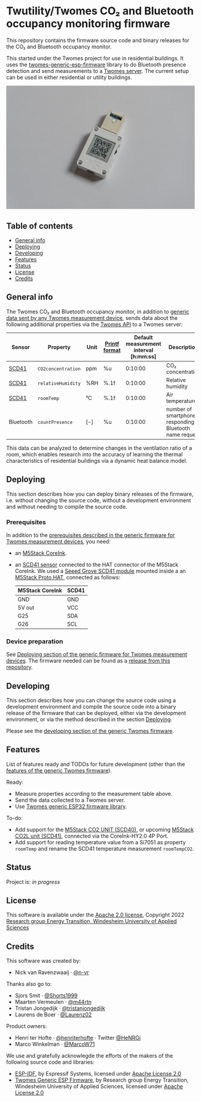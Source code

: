 # Twutility/Twomes CO₂ and Bluetooth occupancy monitoring firmware
This repository contains the firmware source code and binary releases for the CO₂ and Bluetooth occupancy monitor.

This started under the Twomes project for use in residential buildings. It uses the [twomes-generic-esp-firmware](https://github.com/energietransitie/twomes-generic-esp-firmware) library to do Bluetooth presence detection and send measurements to a [Twomes server](https://github.com/energietransitie/twomes-backoffice-api). The current setup can be used in either residential or utility buildings.

![CO₂ and bluetooth occupancy monitor hardware](/twutility_m5coreink_scd41.jpg)

## Table of contents
* [General info](#general-info)
* [Deploying](#deploying)
* [Developing](#developing) 
* [Features](#features)
* [Status](#status)
* [License](#license)
* [Credits](#credits)

## General info
The Twomes CO₂ and Bluetooth occupancy monitor, in addition to [generic data sent by any Twomes measurement device](https://github.com/energietransitie/twomes-generic-esp-firmware#readme), sends data about the following additional properties via the [Twomes API](https://github.com/energietransitie/twomes-backoffice-api) to a Twomes server:

| Sensor | Property           | Unit | [Printf format](https://en.wikipedia.org/wiki/Printf_format_string) | Default measurement interval \[h:mm:ss\] | Description                            |
|--------|--------------------|------|--------|-------------------|----------------------------------------|
| [SCD41](https://sensirion.com/products/catalog/SCD41/)  | `CO2concentration` | ppm  | %u     | 0:10:00           | CO₂ concentration                      |
| [SCD41](https://sensirion.com/products/catalog/SCD41/)  | `relativeHumidity` | %RH  | %.1f   | 0:10:00           | Relative humidity                      |
| [SCD41](https://sensirion.com/products/catalog/SCD41/)  | `roomTemp`         | °C   | %.1f   | 0:10:00           | Air temperature                        |
| Bluetooth  | `countPresence`         | [-]   | %u   | 0:10:00           | number of smartphones responding to Bluetooth name request                        |

This data can be analyzed to determine changes in the ventilation ratio of a room, which enables research into the accuracy of learning the thermal characteristics of residential buildings via a dynamic heat balance model.

## Deploying
This section describes how you can deploy binary releases of the firmware, i.e. without changing the source code, without a development environment and without needing to compile the source code.

### Prerequisites
In addition to the [prerequisites described in the generic firmware for Twomes measurement devices](https://github.com/energietransitie/twomes-generic-esp-firmware#prerequisites), you need:
* an [M5Stack CoreInk](https://docs.m5stack.com/en/core/coreink).
* an [SCD41 sensor](https://sensirion.com/products/catalog/SCD41/) connected to the HAT connector of the M5Stack CoreInk. We used a [Seeed Grove SCD41 module](https://www.seeedstudio.com/Grove-CO2-Temperature-Humidity-Sensor-SCD41-p-5025.html) mounted inside a an [M5Stack Proto HAT](https://docs.m5stack.com/en/hat/hat-proto), connected as follows:
    
    | M5Stack CoreInk | SCD41 |
    |-----------------|-------|
    | GND             | GND   |
    | 5V out          | VCC   |
    | G25             | SDA   |
    | G26             | SCL   |

### Device preparation
See [Deploying section of the generic firmware for Twomes measurement devices](https://github.com/energietransitie/twomes-generic-esp-firmware#deploying).
The firmware needed can be found as a [release from this repository](https://github.com/energietransitie/twomes-co_2-sensor/releases).

## Developing
This section describes how you can change the source code using a development environment and compile the source code into a binary release of the firmware that can be deployed, either via the development environment, or via the method described in the section [Deploying](#deploying).

Please see the [developing section of the generic Twomes firmware](https://github.com/energietransitie/twomes-generic-esp-firmware#developing).

## Features
List of features ready and TODOs for future development (other than the [features of the generic Twomes firmware](https://github.com/energietransitie/twomes-generic-esp-firmware#features)). 

Ready:
* Measure properties according to the measurement table above. 
* Send the data collected to a Twomes server.
* Use [Twomes generic ESP32 firmware library](https://github.com/energietransitie/twomes-generic-esp-firmware).

To-do:
* Add support for the [M5Stack CO2 UNIT (SCD40)](https://docs.m5stack.com/en/unit/co2), or upcoming [M5Stack CO2L unit (SCD41)](https://twitter.com/M5Stack/status/1575074205900500993), connected via the CoreInk-HY2.0 4P Port.
* Add support for reading temperature value from a Si7051 as property `roomTemp` and rename the SCD41 temperature measurement `roomTempCO2`.

## Status
Project is: _in progress_

## License
This software is available under the [Apache 2.0 license](./LICENSE), Copyright 2022 [Research group Energy Transition, Windesheim University of Applied Sciences](https://windesheim.nl/energietransitie) 

## Credits
This software was created by:
* Nick van Ravenzwaaij · [@n-vr](https://github.com/n-vr)

Thanks also go to:
* Sjors Smit ·  [@Shorts1999](https://github.com/Shorts1999)
* Maarten Vermeulen · [@m44rtn](https://github.com/m44rtn)
* Tristan Jongedijk · [@tristanjongedijk](https://github.com/tristanjongedijk)
* Laurens de Boer · [@Laurenz02](https://github.com/Laurenz02)

Product owners:
* Henri ter Hofte · [@henriterhofte](https://github.com/henriterhofte) · Twitter [@HeNRGi](https://twitter.com/HeNRGi)
* Marco Winkelman · [@MarcoW71](https://github.com/MarcoW71)

We use and gratefully acknowlegde the efforts of the makers of the following source code and libraries:
* [ESP-IDF](https://github.com/espressif/esp-idf), by Espressif Systems, licensed under [Apache License 2.0](https://github.com/espressif/esp-idf/blob/9d34a1cd42f6f63b3c699c3fe8ec7216dd56f36a/LICENSE)
* [Twomes Generic ESP Firmware](https://github.com/energietransitie/twomes-generic-esp-firmware), by Research group Energy Transition, Windesheim University of Applied Sciences, licensed under [Apache License 2.0](https://github.com/energietransitie/twomes-generic-esp-firmware/blob/b17f346d78ac7dde6f2dff6b5e7639e98d55c348/LICENSE.md)
